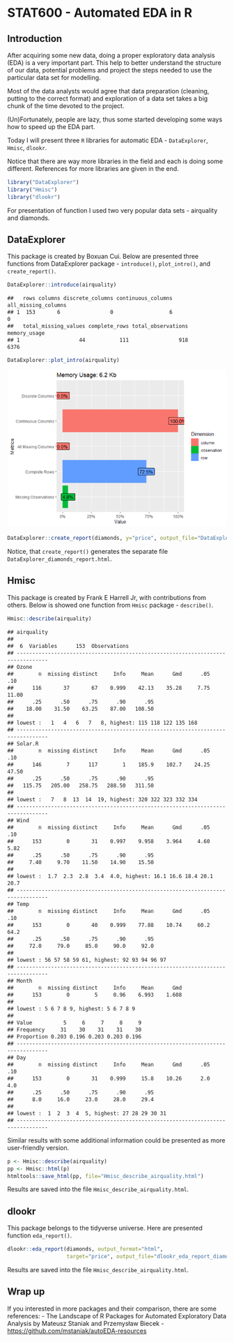 STAT600 - Automated EDA in R
================

## Introduction

After acquiring some new data, doing a proper exploratory data analysis
(EDA) is a very important part. This help to better understand the
structure of our data, potential problems and project the steps needed
to use the particular data set for modelling.

Most of the data analysts would agree that data preparation (cleaning,
putting to the correct format) and exploration of a data set takes a big
chunk of the time devoted to the project.

(Un)Fortunately, people are lazy, thus some started developing some ways
how to speed up the EDA part.

Today I will present three `R` libraries for automatic EDA -
`DataExplorer`, `Hmisc`, `dlookr`.

Notice that there are way more libraries in the field and each is doing
some different. References for more libraries are given in the end.

``` r
library("DataExplorer")
library("Hmisc")
library("dlookr")
```

For presentation of function I used two very popular data sets -
airquality and diamonds.

## DataExplorer

This package is created by Boxuan Cui. Below are presented three
functions from DataExplorer package - `introduce()`, `plot_intro()`, and
`create_report()`.

``` r
DataExplorer::introduce(airquality)
```

    ##   rows columns discrete_columns continuous_columns all_missing_columns
    ## 1  153       6                0                  6                   0
    ##   total_missing_values complete_rows total_observations memory_usage
    ## 1                   44           111                918         6376

``` r
DataExplorer::plot_intro(airquality)
```

![](Generator_files/figure-gfm/unnamed-chunk-3-1.png)<!-- -->

``` r
DataExplorer::create_report(diamonds, y="price", output_file="DataExplorer_diamonds_report.html")
```

Notice, that `create_report()` generates the separate file
`DataExplorer_diamonds_report.html`.

## Hmisc

This package is created by Frank E Harrell Jr, with contributions from
others. Below is showed one function from `Hmisc` package -
`describe()`.

``` r
Hmisc::describe(airquality)
```

    ## airquality 
    ## 
    ##  6  Variables      153  Observations
    ## --------------------------------------------------------------------------------
    ## Ozone 
    ##        n  missing distinct     Info     Mean      Gmd      .05      .10 
    ##      116       37       67    0.999    42.13    35.28     7.75    11.00 
    ##      .25      .50      .75      .90      .95 
    ##    18.00    31.50    63.25    87.00   108.50 
    ## 
    ## lowest :   1   4   6   7   8, highest: 115 118 122 135 168
    ## --------------------------------------------------------------------------------
    ## Solar.R 
    ##        n  missing distinct     Info     Mean      Gmd      .05      .10 
    ##      146        7      117        1    185.9    102.7    24.25    47.50 
    ##      .25      .50      .75      .90      .95 
    ##   115.75   205.00   258.75   288.50   311.50 
    ## 
    ## lowest :   7   8  13  14  19, highest: 320 322 323 332 334
    ## --------------------------------------------------------------------------------
    ## Wind 
    ##        n  missing distinct     Info     Mean      Gmd      .05      .10 
    ##      153        0       31    0.997    9.958    3.964     4.60     5.82 
    ##      .25      .50      .75      .90      .95 
    ##     7.40     9.70    11.50    14.90    15.50 
    ## 
    ## lowest :  1.7  2.3  2.8  3.4  4.0, highest: 16.1 16.6 18.4 20.1 20.7
    ## --------------------------------------------------------------------------------
    ## Temp 
    ##        n  missing distinct     Info     Mean      Gmd      .05      .10 
    ##      153        0       40    0.999    77.88    10.74     60.2     64.2 
    ##      .25      .50      .75      .90      .95 
    ##     72.0     79.0     85.0     90.0     92.0 
    ## 
    ## lowest : 56 57 58 59 61, highest: 92 93 94 96 97
    ## --------------------------------------------------------------------------------
    ## Month 
    ##        n  missing distinct     Info     Mean      Gmd 
    ##      153        0        5     0.96    6.993    1.608 
    ## 
    ## lowest : 5 6 7 8 9, highest: 5 6 7 8 9
    ##                                         
    ## Value          5     6     7     8     9
    ## Frequency     31    30    31    31    30
    ## Proportion 0.203 0.196 0.203 0.203 0.196
    ## --------------------------------------------------------------------------------
    ## Day 
    ##        n  missing distinct     Info     Mean      Gmd      .05      .10 
    ##      153        0       31    0.999     15.8    10.26      2.0      4.0 
    ##      .25      .50      .75      .90      .95 
    ##      8.0     16.0     23.0     28.0     29.4 
    ## 
    ## lowest :  1  2  3  4  5, highest: 27 28 29 30 31
    ## --------------------------------------------------------------------------------

Similar results with some additional information could be presented as
more user-friendly version.

``` r
p <- Hmisc::describe(airquality)
pp <- Hmisc::html(p)
htmltools::save_html(pp, file="Hmisc_describe_airquality.html")
```

Results are saved into the file `Hmisc_describe_airquality.html`.

## dlookr

This package belongs to the tidyverse universe. Here are presented
function `eda_report()`.

``` r
dlookr::eda_report(diamonds, output_format="html",
                   target="price", output_file="dlookr_eda_report_diamonds.html")
```

Results are saved into the file `Hmisc_describe_airquality.html`.

## Wrap up

If you interested in more packages and their comparison, there are some
references: - The Landscape of R Packages for Automated Exploratory Data
Analysis by Mateusz Staniak and Przemysław Biecek -
<https://github.com/mstaniak/autoEDA-resources>
